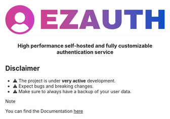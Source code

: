 <img src="docs/ezauth_banner.png" />

<h3 align="center">High performance self-hosted and fully customizable authentication service</h3>

## Disclaimer

- ⚠️ The project is under **very active** development.
- ⚠️ Expect bugs and breaking changes.
- ⚠️ Make sure to always have a backup of your user data.

> [!NOTE]
> You can find the Documentation [here](https://johngrubba.github.io/ezauth/)